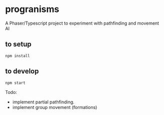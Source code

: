 # progranisms
A Phaser/Typescript project to experiment with pathfinding and movement AI

## to setup

    npm install
    
## to develop

    npm start

Todo:
- implement partial pathfinding.
- implement group movement (formations)
